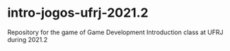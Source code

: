 # intro-jogos-ufrj-2021.2
Repository for the game of Game Development Introduction class at UFRJ during 2021.2
